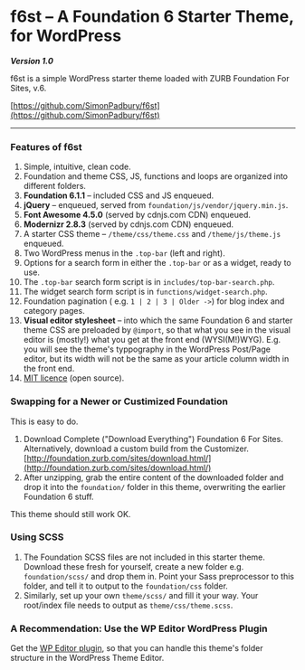 # f6st – A Foundation 6 Starter Theme, for WordPress

***Version 1.0***


f6st is a simple WordPress starter theme loaded with ZURB Foundation For Sites, v.6.

[https://github.com/SimonPadbury/f6st](https://github.com/SimonPadbury/f6st)

* * *

### Features of f6st

1. Simple, intuitive, clean code.
2. Foundation and theme CSS, JS, functions and loops are organized into different folders.
3. **Foundation 6.1.1** – included CSS and JS enqueued.
4. **jQuery** – enqueued, served from `foundation/js/vendor/jquery.min.js`.
5. **Font Awesome 4.5.0** (served by cdnjs.com CDN) enqueued.
6. **Modernizr 2.8.3** (served by cdnjs.com CDN) enqueued.
7. A starter CSS theme – `/theme/css/theme.css` and `/theme/js/theme.js` enqueued.
8. Two WordPress menus in the `.top-bar` (left and right).
9. Options for a search form in either the `.top-bar` or as a widget, ready to use.
  1. The `.top-bar` search form script is in `includes/top-bar-search.php`.
  2. The widget search form script is in `functions/widget-search.php`.
10. Foundation pagination ( e.g. ` 1 | 2 | 3 | Older -> `) for blog index and category pages.
11. **Visual editor stylesheet** – into which the same Foundation 6 and starter theme CSS are preloaded by `@import`, so that what you see in the visual editor is (mostly!) what you get at the front end (WYSI(M!)WYG). E.g. you will see the theme's typpography in the WordPress Post/Page editor, but its width will not be the same as your article column width in the front end.
12. [MIT licence](http://opensource.org/licenses/MIT) (open source).

### Swapping for a Newer or Custimized Foundation

This is easy to do.

1. Download Complete ("Download Everything") Foundation 6 For Sites. Alternatively, download a custom build from the Customizer. [http://foundation.zurb.com/sites/download.html/](http://foundation.zurb.com/sites/download.html/)
2. After unzipping, grab the entire content of the downloaded folder and drop it into the `foundation/` folder in this theme, overwriting the earlier Foundation 6 stuff.

This theme should still work OK.

### Using SCSS

1. The Foundation SCSS files are not included in this starter theme. Download these fresh for yourself, create a new folder e.g. `foundation/scss/` and drop them in. Point your Sass preprocessor to this folder, and tell it to output to the `foundation/css` folder.
2. Similarly, set up your own `theme/scss/` and fill it your way. Your root/index file needs to output as `theme/css/theme.scss`.

### A Recommendation: Use the WP Editor WordPress Plugin

Get the [WP Editor plugin](https://en-gb.wordpress.org/plugins/wp-editor/), so that you can handle this theme's folder structure in the WordPress Theme Editor.